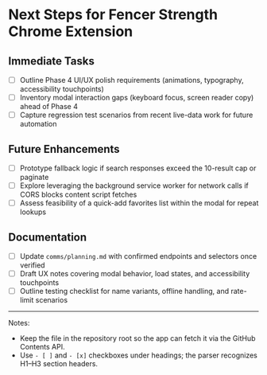 # Next Steps for Fencer Strength Chrome Extension

## Immediate Tasks
- [ ] Outline Phase 4 UI/UX polish requirements (animations, typography, accessibility touchpoints)
- [ ] Inventory modal interaction gaps (keyboard focus, screen reader copy) ahead of Phase 4
- [ ] Capture regression test scenarios from recent live-data work for future automation

## Future Enhancements
- [ ] Prototype fallback logic if search responses exceed the 10-result cap or paginate
- [ ] Explore leveraging the background service worker for network calls if CORS blocks content script fetches
- [ ] Assess feasibility of a quick-add favorites list within the modal for repeat lookups

## Documentation
- [ ] Update `comms/planning.md` with confirmed endpoints and selectors once verified
- [ ] Draft UX notes covering modal behavior, load states, and accessibility touchpoints
- [ ] Outline testing checklist for name variants, offline handling, and rate-limit scenarios

---

Notes:
- Keep the file in the repository root so the app can fetch it via the GitHub Contents API.
- Use `- [ ]` and `- [x]` checkboxes under headings; the parser recognizes H1–H3 section headers.
